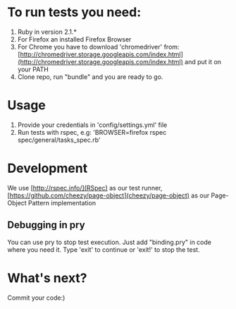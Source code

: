 # To run tests you need:

1. Ruby in version 2.1.*
2. For Firefox an installed Firefox Browser
3. For Chrome you have to download 'chromedriver' from:
[http://chromedriver.storage.googleapis.com/index.html](http://chromedriver.storage.googleapis.com/index.html)
and put it on your PATH 
4. Clone repo, run "bundle" and you are ready to go. 

# Usage

1. Provide your credentials in 'config/settings.yml' file
2. Run tests with rspec, e.g: 'BROWSER=firefox rspec spec/general/tasks_spec.rb'

# Development
We use [http://rspec.info/](RSpec) as our test runner, [https://github.com/cheezy/page-object](cheezy/page-object) as our Page-Object Pattern implementation

## Debugging in pry
You can use pry to stop test execution. Just add "binding.pry" in code where you need it. 
Type 'exit' to continue or 'exit!' to stop the test.

# What's next?
Commit your code:)
